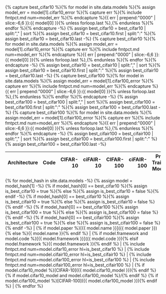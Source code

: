 {% capture best_cifar10 %}{% for model in site.data.models %}{% assign model_err = model[1].cifar10_error %}{% capture err %}{% include fmtpct.md num=model_err %}{% endcapture %}{{ err | prepend:"0000" | slice:-6,6 }}:{{ model[0] }}{% unless forloop.last %},{% endunless %}{% endfor %}{% endcapture -%}
{% assign best_cifar10 = best_cifar10 | split:"," | sort %}{% assign best_cifar10 = best_cifar10.first | split:":" %}{% assign best_cifar10 = best_cifar10.last -%}
{% capture best_cifair10 %}{% for model in site.data.models %}{% assign model_err = model[1].cifair10_error %}{% capture err %}{% include fmtpct.md num=model_err %}{% endcapture %}{{ err | prepend:"0000" | slice:-6,6 }}:{{ model[0] }}{% unless forloop.last %},{% endunless %}{% endfor %}{% endcapture -%}
{% assign best_cifair10 = best_cifair10 | split:"," | sort %}{% assign best_cifair10 = best_cifair10.first | split:":" %}{% assign best_cifair10 = best_cifair10.last -%}
{% capture best_cifar100 %}{% for model in site.data.models %}{% assign model_err = model[1].cifar100_error %}{% capture err %}{% include fmtpct.md num=model_err %}{% endcapture %}{{ err | prepend:"0000" | slice:-6,6 }}:{{ model[0] }}{% unless forloop.last %},{% endunless %}{% endfor %}{% endcapture -%}
{% assign best_cifar100 = best_cifar100 | split:"," | sort %}{% assign best_cifar100 = best_cifar100.first | split:":" %}{% assign best_cifar100 = best_cifar100.last -%}
{% capture best_cifair100 %}{% for model in site.data.models %}{% assign model_err = model[1].cifair100_error %}{% capture err %}{% include fmtpct.md num=model_err %}{% endcapture %}{{ err | prepend:"0000" | slice:-6,6 }}:{{ model[0] }}{% unless forloop.last %},{% endunless %}{% endfor %}{% endcapture -%}
{% assign best_cifair100 = best_cifair100 | split:"," | sort %}{% assign best_cifair100 = best_cifair100.first | split:":" %}{% assign best_cifair100 = best_cifair100.last -%}

| Architecture | Code | CIFAR-10 | ciFAIR-10 | CIFAR-100 | ciFAIR-100 | Pre-Trained Models |
|--------------|------|---------:|----------:|----------:|-----------:|--------------------|
{% for model_hash in site.data.models -%}
{% assign model = model_hash[1] -%}
{% if model_hash[0] == best_cifar10 %}{% assign is_best_cifar10 = true %}{% else %}{% assign is_best_cifar10 = false %}{% endif -%}
{% if model_hash[0] == best_cifair10 %}{% assign is_best_cifair10 = true %}{% else %}{% assign is_best_cifair10 = false %}{% endif -%}
{% if model_hash[0] == best_cifar100 %}{% assign is_best_cifar100 = true %}{% else %}{% assign is_best_cifar100 = false %}{% endif -%}
{% if model_hash[0] == best_cifair100 %}{% assign is_best_cifair100 = true %}{% else %}{% assign is_best_cifair100 = false %}{% endif -%}
| {% if model.paper %}[{{ model.name }}]({{ model.paper }}){% else %}{{ model.name }}{% endif %} | {% if model.framework and model.code %}[{{ model.framework }}]({{ model.code }}){% elsif model.framework %}{{ model.framework }}{% endif %} | {% include fmtpct.md num=model.cifar10_error hl=is_best_cifar10 %} | {% include fmtpct.md num=model.cifair10_error hl=is_best_cifair10 %} | {% include fmtpct.md num=model.cifar100_error hl=is_best_cifar100 %} | {% include fmtpct.md num=model.cifair100_error hl=is_best_cifair100 %} | {% if model.cifar10_model %}[CIFAR-10]({{ model.cifar10_model }}){% endif %} {% if model.cifar10_model and model.cifar100_model %}/{% endif %} {% if model.cifar100_model %}[CIFAR-100]({{ model.cifar100_model }}){% endif %} |
{% endfor %}